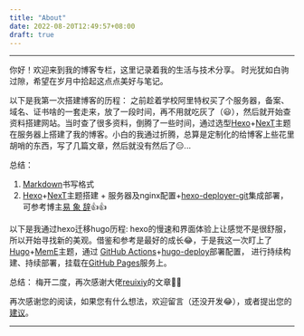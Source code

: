 ```yaml
---
title: "About"
date: 2022-08-20T12:49:57+08:00
draft: true
---
```


---

你好！欢迎来到我的博客专栏，这里记录着我的生活与技术分享。 时光犹如白驹过隙，希望在岁月中拾起这点点美好与笔记。

以下是我第一次搭建博客的历程：
    之前趁着学校阿里特权买了个服务器，备案、域名、证书啥的一套走来，放了一段时间，再不用就吃灰了（😃），然后就开始查资料搭建网站。当时查了很多资料，倒腾了一些时间，通过选型[Hexo](https://hexo.io/)+[NexT](https://github.com/theme-next/hexo-theme-next)主题在服务器上搭建了我的博客。小白的我通过折腾，总算是定制化的给博客上些花里胡哨的东西，写了几篇文章，然后就没有然后了😑...

总结：
1. [Markdown](https://coding.net/help/doc/project/markdown.html#Markdown)书写格式
2. [Hexo](https://hexo.io/)+[NexT](https://github.com/theme-next/hexo-theme-next)主题搭建 + 服务器及nginx配置+[hexo-deployer-git](https://github.com/hexojs/hexo-deployer-git)集成部署，可参考博主[易 象 辞](https://io-oi.me/tech/hexo-next-optimization/)👍👍 


以下是我通过hexo迁移hugo历程:
    hexo的慢速和界面体验上让感觉不是很舒服，所以开始寻找新的美观。借鉴和参考是最好的成长😂，于是我这一次盯上了[Hugo](https://gohugo.io/)+[MemE](https://github.com/reuixiy/hugo-theme-meme)主题，通过 [GitHub Actions](https://github.com/Luckyre/lucklyrsBlog/actions)+[hugo-deploy](https://github.com/reuixiy/hugo-deploy)部署配置， 进行持续构建、持续部署，挂载在[GitHub Pages](https://pages.github.com/)服务上。

总结：
 梅开二度，再次感谢大佬[reuixiy](https://io-oi.me/)的文章🍻🍻

再次感谢您的阅读，如果您有什么想法，欢迎留言（还没开发😂），或者提出您的[建议](https://github.com/Luckyre)。

---